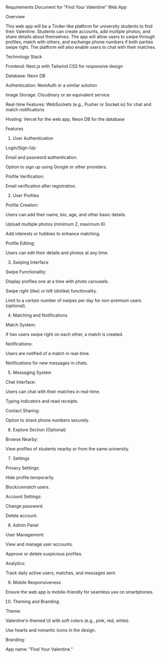 Requirements Document for "Find Your Valentine" Web App

Overview

This web app will be a Tinder-like platform for university students to find their Valentine. Students can create accounts, add multiple photos, and share details about themselves. The app will allow users to swipe through profiles, match with others, and exchange phone numbers if both parties swipe right. The platform will also enable users to chat with their matches.

Technology Stack

Frontend: Next.js with Tailwind CSS for responsive design

Database: Neon DB

Authentication: NextAuth or a similar solution

Image Storage: Cloudinary or an equivalent service

Real-time Features: WebSockets (e.g., Pusher or Socket.io) for chat and match notifications

Hosting: Vercel for the web app, Neon DB for the database

Features

1. User Authentication

Login/Sign-Up:

Email and password authentication.

Option to sign up using Google or other providers.

Profile Verification:

Email verification after registration.

2. User Profiles

Profile Creation:

Users can add their name, bio, age, and other basic details.

Upload multiple photos (minimum 2, maximum 6).

Add interests or hobbies to enhance matching.

Profile Editing:

Users can edit their details and photos at any time.

3. Swiping Interface

Swipe Functionality:

Display profiles one at a time with photo carousels.

Swipe right (like) or left (dislike) functionality.

Limit to a certain number of swipes per day for non-premium users (optional).

4. Matching and Notifications

Match System:

If two users swipe right on each other, a match is created.

Notifications:

Users are notified of a match in real-time.

Notifications for new messages in chats.

5. Messaging System

Chat Interface:

Users can chat with their matches in real-time.

Typing indicators and read receipts.

Contact Sharing:

Option to share phone numbers securely.

6. Explore Section (Optional)

Browse Nearby:

View profiles of students nearby or from the same university.

7. Settings

Privacy Settings:

Hide profile temporarily.

Block/unmatch users.

Account Settings:

Change password.

Delete account.

8. Admin Panel

User Management:

View and manage user accounts.

Approve or delete suspicious profiles.

Analytics:

Track daily active users, matches, and messages sent.

9. Mobile Responsiveness

Ensure the web app is mobile-friendly for seamless use on smartphones.

10. Theming and Branding

Theme:

Valentine's-themed UI with soft colors (e.g., pink, red, white).

Use hearts and romantic icons in the design.

Branding:

App name: "Find Your Valentine."
